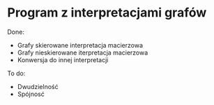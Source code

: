 # Program z interpretacjami grafów

Done:
- Grafy skierowane interpretacja macierzowa
- Grafy nieskierowane iterpretacja macierzowa
- Konwersja do innej interpretacji

To do:
- Dwudzielność
- Spójnosć
